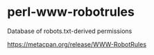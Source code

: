 # perl-www-robotrules

Database of robots.txt-derived permissions

https://metacpan.org/release/WWW-RobotRules
